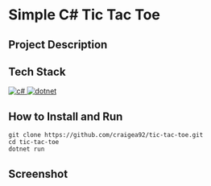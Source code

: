 # Simple C# Tic Tac Toe

## Project Description

## Tech Stack

<a href="https://learn.microsoft.com/en-us/dotnet/csharp/"> <img src="https://icongr.am/devicon/csharp-original.svg?size=40&color=currentColor" alt="c#"/> </a>
<a href="https://dotnet.microsoft.com/en-us/"> <img src="https://icongr.am/devicon/dot-net-original.svg?size=40&color=currentColor" alt="dotnet"/> </a>

## How to Install and Run

```
git clone https://github.com/craigea92/tic-tac-toe.git
cd tic-tac-toe
dotnet run
```

## Screenshot

